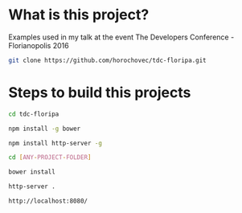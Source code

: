 # What is this project? 

Examples used in my talk at the event The Developers Conference - Florianopolis 2016

```bash
git clone https://github.com/horochovec/tdc-floripa.git
```

# Steps to build this projects

```bash
cd tdc-floripa
```

```bash
npm install -g bower
```

```bash
npm install http-server -g
```

```bash
cd [ANY-PROJECT-FOLDER]
```

```bash
bower install
```

```bash
http-server .
```

```bash
http://localhost:8080/
```